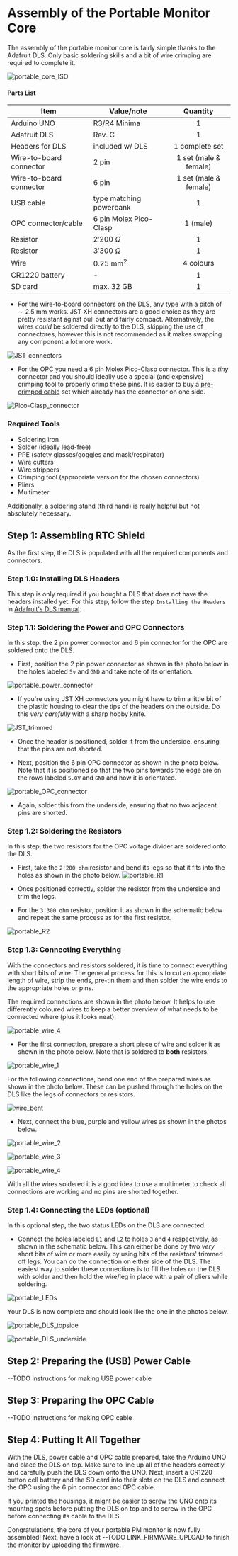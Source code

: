 # Assembly of the Portable Monitor Core

The assembly of the portable monitor core is fairly simple thanks to the Adafruit DLS. Only basic soldering skills and a bit of wire crimping are required to complete it.

![portable_core_ISO](https://github.com/Global-Health-Engineering/arduino-opc-portable-and-sationary/blob/main/img/portable_core_ISO.jpg)

#### Parts List

| Item                    | Value/note              | Quantity              |
| ----------------------- | ----------------------- | :-------------------: |
| Arduino UNO             | R3/R4 Minima            | 1                     |
| Adafruit DLS            | Rev. C                  | 1                     |
| Headers for DLS         | included w/ DLS         | 1 complete set        |
| Wire-to-board connector | 2 pin                   | 1 set (male & female) |
| Wire-to-board connector | 6 pin                   | 1 set (male & female) |
| USB cable               | type matching powerbank | 1                     |
| OPC connector/cable     | 6 pin Molex Pico-Clasp  | 1 (male)              |
| Resistor                | $2'200 \ \Omega$        | 1                     |
| Resistor                | $3'300 \ \Omega$        | 1                     |
| Wire                    | $0.25 \ \textrm{mm}^2$  | 4 colours             |
| CR1220 battery          | -                       | 1                     |
| SD card                 | max. $32 \ \textrm{GB}$ | 1                     |

- For the wire-to-board connectors on the DLS, any type with a pitch of $\sim 2.5 \ \textrm{mm}$ works. JST XH connectors are a good choice as they are pretty resistant aginst pull out and fairly compact. Alternatively, the wires _could_ be soldered directly to the DLS, skipping the use of connectores, however this is not recommended as it makes swapping any component a lot more work.

![JST_connectors](https://github.com/Global-Health-Engineering/arduino-opc-portable-and-sationary/blob/main/img/JST_connectors.jpg)

- For the OPC you need a 6 pin Molex Pico-Clasp connector. This is a _tiny_ connector and you should ideally use a special (and expensive) crimping tool to properly crimp these pins. It is easier to buy a [pre-crimped cable](https://www.aliexpress.com/item/1005005897060590.html) set which already has the connector on one side.

![Pico-Clasp_connector](https://github.com/Global-Health-Engineering/arduino-opc-portable-and-sationary/blob/main/img/Pico-Clasp_connector.jpg)

### Required Tools

- Soldering iron
- Solder (ideally lead-free)
- PPE (safety glasses/goggles and mask/respirator)
- Wire cutters
- Wire strippers
- Crimping tool (appropriate version for the chosen connectors)
- Pliers
- Multimeter

Additionally, a soldering stand (third hand) is really helpful but not absolutely necessary.

## Step 1: Assembling RTC Shield

As the first step, the DLS is populated with all the required components and connectors.  

### Step 1.0: Installing DLS Headers

This step is only required if you bought a DLS that does not have the headers installed yet. For this step, follow the step `Installing the Headers` in [Adafruit's DLS manual](https://cdn-learn.adafruit.com/downloads/pdf/adafruit-data-logger-shield.pdf).

### Step 1.1: Soldering the Power and OPC Connectors

In this step, the 2 pin power connector and 6 pin connector for the OPC are soldered onto the DLS. 

- First, position the 2 pin power connector as shown in the photo below in the holes labeled `5v` and `GND` and take note of its orientation. 

![portable_power_connector](https://github.com/Global-Health-Engineering/arduino-opc-portable-and-sationary/blob/main/img/portable_power_connector.jpg)

- If you're using JST XH connectors you might have to trim a little bit of the plastic housing to clear the tips of the headers on the outside. Do this _very carefully_ with a sharp hobby knife.

![JST_trimmed](https://github.com/Global-Health-Engineering/arduino-opc-portable-and-sationary/blob/main/img/JST_trimmed.jpg)

- Once the header is positioned, solder it from the underside, ensuring that the pins are not shorted.

- Next, position the 6 pin OPC connector as shown in the photo below. Note that it is positioned so that the two pins towards the edge are on the rows labeled `5.0V` and `GND` and how it is orientated.

![portable_OPC_connector](https://github.com/Global-Health-Engineering/arduino-opc-portable-and-sationary/blob/main/img/portable_OPC_connector.jpg)

- Again, solder this from the underside, ensuring that no two adjacent pins are shorted.

### Step 1.2: Soldering the Resistors

In this step, the two resistors for the OPC voltage divider are soldered onto the DLS.

- First, take the `2'200 ohm` resistor and bend its legs so that it fits into the holes as shown in the photo below.
![portable_R1](https://github.com/Global-Health-Engineering/arduino-opc-portable-and-sationary/blob/main/img/portable_R1.jpg)

- Once positioned correctly, solder the resistor from the underside and trim the legs.

- For the `3'300 ohm` resistor, position it as shown in the schematic below and repeat the same process as for the first resistor.

![portable_R2](https://github.com/Global-Health-Engineering/arduino-opc-portable-and-sationary/blob/main/img/portable_R2.jpg)

### Step 1.3: Connecting Everything

With the connectors and resistors soldered, it is time to connect everything with short bits of wire. The general process for this is to cut an appropriate length of wire, strip the ends, pre-tin them and then solder the wire ends to the appropriate holes or pins.

The required connections are shown in the photo below. It helps to use differently coloured wires to keep a better overview of what needs to be connected where (plus it looks neat).

![portable_wire_4](https://github.com/Global-Health-Engineering/arduino-opc-portable-and-sationary/blob/main/img/portable_wire_4.jpg)

- For the first connection, prepare a short piece of wire and solder it as shown in the photo below. Note that is soldered to **both** resistors.

![portable_wire_1](https://github.com/Global-Health-Engineering/arduino-opc-portable-and-sationary/blob/main/img/portable_wire_1.jpg)

For the following connections, bend one end of the prepared wires as shown in the photo below. These can be pushed through the holes on the DLS like the legs of connectors or resistors.

![wire_bent](https://github.com/Global-Health-Engineering/arduino-opc-portable-and-sationary/blob/main/img/wire_bent.jpg)

- Next, connect the blue, purple and yellow wires as shown in the photos below.

![portable_wire_2](https://github.com/Global-Health-Engineering/arduino-opc-portable-and-sationary/blob/main/img/portable_wire_2.jpg)

![portable_wire_3](https://github.com/Global-Health-Engineering/arduino-opc-portable-and-sationary/blob/main/img/portable_wire_3.jpg)

![portable_wire_4](https://github.com/Global-Health-Engineering/arduino-opc-portable-and-sationary/blob/main/img/portable_wire_4.jpg)

With all the wires soldered it is a good idea to use a multimeter to check all connections are working and no pins are shorted together.

### Step 1.4: Connecting the LEDs (optional)

In this optional step, the two status LEDs on the DLS are connected.

- Connect the holes labeled `L1` and `L2` to holes `3` and `4` respectively, as shown in the schematic below. This can either be done by two _very_ short bits of wire or more easily by using bits of the resistors' trimmed off legs. You can do the connection on either side of the DLS. The easiest way to solder these connections is to fill the holes on the DLS with solder and then hold the wire/leg in place with a pair of pliers while soldering.

![portable_LEDs](https://github.com/Global-Health-Engineering/arduino-opc-portable-and-sationary/blob/main/img/portable_LEDs.jpg)

Your DLS is now complete and should look like the one in the photos below.

![portable_DLS_topside](https://github.com/Global-Health-Engineering/arduino-opc-portable-and-sationary/blob/main/img/portable_DLS_topside.jpg)

![portable_DLS_underside](https://github.com/Global-Health-Engineering/arduino-opc-portable-and-sationary/blob/main/img/portable_DLS_underside.jpg)

## Step 2: Preparing the (USB) Power Cable

--TODO instructions for making USB power cable

## Step 3: Preparing the OPC Cable

--TODO instructions for making OPC cable

## Step 4: Putting It All Together

With the DLS, power cable and OPC cable prepared, take the Arduino UNO and place the DLS on top. Make sure to line up all of the headers correctly and carefully push the DLS down onto the UNO. Next, insert a CR1220 button cell battery and the SD card into their slots on the DLS and connect the OPC using the 6 pin connector and OPC cable.

If you printed the housings, it might be easier to screw the UNO onto its mountng spots before putting the DLS on top and to screw in the OPC before connecting its cable to the DLS.

Congratulations, the core of your portable PM monitor is now fully assembled! Next, have a look at --TODO LINK_FIRMWARE_UPLOAD to finish the monitor by uploading the firmware.


